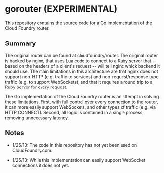 # gorouter (EXPERIMENTAL)

This repository contains the source code for a Go implementation of the Cloud
Foundry router.

## Summary

The original router can be found at cloudfoundry/router. The original router is
backed by nginx, that uses Lua code to connect to a Ruby server that -- based
on the headers of a client's request -- will tell nginx whick backend it should
use. The main limitations in this architecture are that nginx does not support
non-HTTP (e.g. traffic to services) and non-request/response type traffic (e.g.
to support WebSockets), and that it requires a round trip to a Ruby server for
every request.

The Go implementation of the Cloud Foundry router is an attempt in solving
these limitations. First, with full control over every connection to the
router, it can more easily support WebSockets, and other types of traffic (e.g.
via HTTP CONNECT). Second, all logic is contained in a single process,
removing unnecessary latency.

## Notes

* 1/25/13: The code in this repository has not yet been used on CloudFoundry.com.

* 1/25/13: While this implementation can easily support WebSocket
  connections it does not yet.
